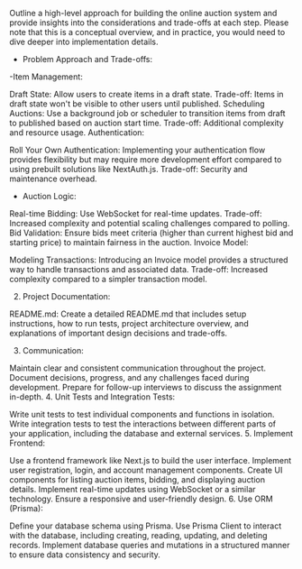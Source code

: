 Outline a high-level approach for building the online auction system and provide insights into the considerations and trade-offs at each step. Please note that this is a conceptual overview, and in practice, you would need to dive deeper into implementation details.

- Problem Approach and Trade-offs:

-Item Management:

Draft State: Allow users to create items in a draft state. Trade-off: Items in draft state won't be visible to other users until published.
Scheduling Auctions: Use a background job or scheduler to transition items from draft to published based on auction start time. Trade-off: Additional complexity and resource usage.
Authentication:

Roll Your Own Authentication: Implementing your authentication flow provides flexibility but may require more development effort compared to using prebuilt solutions like NextAuth.js. Trade-off: Security and maintenance overhead.

- Auction Logic:

Real-time Bidding: Use WebSocket for real-time updates. Trade-off: Increased complexity and potential scaling challenges compared to polling.
Bid Validation: Ensure bids meet criteria (higher than current highest bid and starting price) to maintain fairness in the auction.
Invoice Model:

Modeling Transactions: Introducing an Invoice model provides a structured way to handle transactions and associated data. Trade-off: Increased complexity compared to a simpler transaction model.

2. Project Documentation:

README.md: Create a detailed README.md that includes setup instructions, how to run tests, project architecture overview, and explanations of important design decisions and trade-offs.

3. Communication:

Maintain clear and consistent communication throughout the project. Document decisions, progress, and any challenges faced during development. Prepare for follow-up interviews to discuss the assignment in-depth. 4. Unit Tests and Integration Tests:

Write unit tests to test individual components and functions in isolation.
Write integration tests to test the interactions between different parts of your application, including the database and external services. 5. Implement Frontend:

Use a frontend framework like Next.js to build the user interface.
Implement user registration, login, and account management components.
Create UI components for listing auction items, bidding, and displaying auction details.
Implement real-time updates using WebSocket or a similar technology.
Ensure a responsive and user-friendly design. 6. Use ORM (Prisma):

Define your database schema using Prisma.
Use Prisma Client to interact with the database, including creating, reading, updating, and deleting records.
Implement database queries and mutations in a structured manner to ensure data consistency and security.
